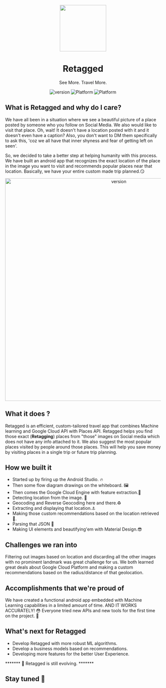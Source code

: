 <p align="center">
  <img width="150" align="center" src="app/src/main/res/mipmap-xxxhdpi/ic_launcher.png">
</p>
<h1 align="center">
  Retagged
</h1>
<p align="center">
  See More. Travel More.
</p>
<p align="center">
   <a style="text-decoration:none" href="release/">
    <img src="https://img.shields.io/badge/Latest%20Version-v1.0-blue" alt="version" />
  </a>
  <a style="text-decoration:none">
    <img src="https://img.shields.io/badge/Platform-Android-brightgreen" alt="Platform" />
  </a> 
  <a style="text-decoration:none" href="https://github.com/chiragkhandhar/Retagged/releases/download/1.0/retagged.apk">
    <img src="https://img.shields.io/badge/Download-App-red" alt="Platform" />
  </a> 
</p>



## What is Retagged and why do I care?

We have all been in a situation where we see a beautiful picture of a place posted by someone who you follow on Social Media. We also would like to visit that place. Oh, wait! It doesn't have a location posted with it and it doesn't even have a caption? Also, you don't want to DM them specifically to ask this, 'coz we all have that inner shyness and fear of getting left on seen'.

So, we decided to take a better step at helping humanity with this process. We have built an android app that recognizes the exact location of the place in the image you want to visit and recommends popular places near that location. Basically, we have your entire custom made trip planned.😏 

<p align="center">
   <a style="text-decoration:none" href="https://www.youtube.com/watch?v=P01V-E9tb9Q">
    <img src="https://user-images.githubusercontent.com/37962354/84115803-4ac8a800-a9f4-11ea-9c96-8d89b7e4113d.png" alt="version" width ="720px"/>
  </a>
</p>

## What it does ?

Retagged is an efficient, custom-tailored travel app that combines Machine learning and Google Cloud API with Places API. Retagged helps you find those exact (**Retagging**) places from "those" images on Social media which does not have any info attached to it. We also suggest the most popular places visited by people around those places. This will help you save money by visiting places in a single trip or future trip planning.

## How we built it

* Started up by firing up the Android Studio. 🔥
* Then some flow diagram drawings on the whiteboard. 🖼
* Then comes the Google Cloud Engine with feature extraction.💪
* Detecting location from the image. 👻
* Geocoding and Reverse Geocoding here and there.♻
* Extracting and displaying that location.⚓️
* Making those custom recommendations based on the location retrieved 👀.
* Parsing that JSON 🥺
* Making UI elements and beautifying'em with Material Design.😎

## Challenges we ran into

Filtering out images based on location and discarding all the other images with no prominent landmark was great challenge for us. We both learned great deals about Google Cloud Platform and making a custom recommendations based on the radius/distance of that geolocation.

## Accomplishments that we're proud of

We have created a functional android app embedded with Machine Learning capabilities in a limited amount of time. AND IT WORKS ACCURATELY! 😳 Everyone tried new APIs and new tools for the first time on the project. 💪

## What's next for Retagged

* Develop Retagged with more robust ML algorithms.
* Develop a business models based on recommendations.
* Developing more features for the better User Experience.



******* 📣 Retagged is still evolving. *******




## Stay tuned 📢

